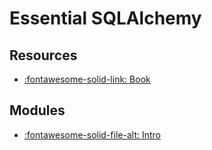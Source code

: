 Essential SQLAlchemy
===

Resources
---
- [:fontawesome-solid-link: Book](https://learning.oreilly.com/library/view/essential-sqlalchemy-2nd/9781491916544/)

Modules
---

- [:fontawesome-solid-file-alt: Intro](intro.md)
